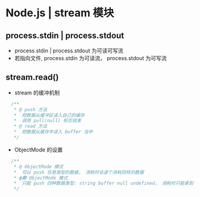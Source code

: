 # Node.js | stream 模块

## process.stdin | process.stdout

* process.stdin | process.stdout 为可读可写流
* 若指向文件, process.stdin 为可读流， process.stdout 为可写流

## stream.read()

* stream 的缓冲机制
```js
  /**
   * @ push 方法
   *  把数据从缓冲区读入自己的缓存
   *  调用 pull(null) 标志结束
   * @ read 方法
   *  把数据从缓存中读入 buffer 当中
   */
```
* ObjectMode 的设置
```js
  /**
   * @ ObjectMode 模式
   *  可以 push 任意类型的数据， 消耗时会逐个消耗同样的数据
   * @非 ObjectMode 模式
   *  只能 push 四种数据类型: string buffer null undefined， 消耗时只能拿到 buffer 类型的数据
   */
```